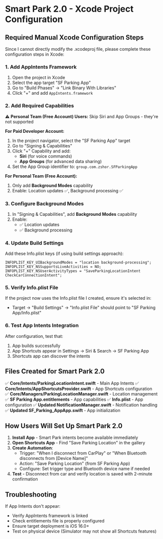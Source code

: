 # Smart Park 2.0 - Xcode Project Configuration

## Required Manual Xcode Configuration Steps

Since I cannot directly modify the .xcodeproj file, please complete these configuration steps in Xcode:

### 1. Add AppIntents Framework
1. Open the project in Xcode
2. Select the app target "SF Parking App"
3. Go to "Build Phases" → "Link Binary With Libraries"
4. Click "+" and add `AppIntents.framework`

### 2. Add Required Capabilities  
⚠️ **Personal Team (Free Account) Users:** Skip Siri and App Groups - they're not supported

**For Paid Developer Account:**
1. In the project navigator, select the "SF Parking App" target
2. Go to "Signing & Capabilities"
3. Click "+" Capability and add:
   - **Siri** (for voice commands)
   - **App Groups** (for advanced data sharing)
4. Set the App Group identifier to: `group.com.zshor.SFParkingApp`

**For Personal Team (Free Account):**
1. Only add **Background Modes** capability
2. Enable: Location updates ✅, Background processing ✅

### 3. Configure Background Modes
1. In "Signing & Capabilities", add **Background Modes** capability
2. Enable:
   - ✅ Location updates
   - ✅ Background processing

### 4. Update Build Settings
Add these Info.plist keys (if using build settings approach):
```
INFOPLIST_KEY_UIBackgroundModes = "location background-processing";
INFOPLIST_KEY_NSSupportsLiveActivities = NO;
INFOPLIST_KEY_NSUserActivityTypes = "SaveParkingLocationIntent CheckCarConnectionIntent";
```

### 5. Verify Info.plist File
If the project now uses the Info.plist file I created, ensure it's selected in:
- Target → "Build Settings" → "Info.plist File" should point to "SF Parking App/Info.plist"

### 6. Test App Intents Integration
After configuration, test that:
1. App builds successfully
2. App Shortcuts appear in Settings → Siri & Search → SF Parking App
3. Shortcuts app can discover the intents

## Files Created for Smart Park 2.0

✅ **Core/Intents/ParkingLocationIntent.swift** - Main App Intents
✅ **Core/Intents/AppShortcutsProvider.swift** - App Shortcuts configuration  
✅ **Core/Managers/ParkingLocationManager.swift** - Location management
✅ **SF Parking App.entitlements** - App capabilities
✅ **Info.plist** - App configuration
✅ **Updated NotificationManager.swift** - Notification handling
✅ **Updated SF_Parking_AppApp.swift** - App initialization

## How Users Will Set Up Smart Park 2.0

1. **Install App** - Smart Park intents become available immediately
2. **Open Shortcuts App** - Find "Save Parking Location" in the gallery
3. **Create Automation**:
   - Trigger: "When I disconnect from CarPlay" or "When Bluetooth disconnects from [Device Name]"
   - Action: "Save Parking Location" (from SF Parking App)
   - Configure: Set trigger type and Bluetooth device name if needed
4. **Test** - Disconnect from car and verify location is saved with 2-minute confirmation

## Troubleshooting

If App Intents don't appear:
- Verify AppIntents framework is linked
- Check entitlements file is properly configured
- Ensure target deployment is iOS 16.0+
- Test on physical device (Simulator may not show all Shortcuts features)